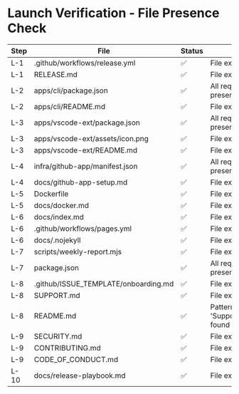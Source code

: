 # Launch Verification - File Presence Check

| Step | File | Status | Notes |
|------|------|--------|-------|
| L-1 | .github/workflows/release.yml | ✅ | File exists |
| L-1 | RELEASE.md | ✅ | File exists |
| L-2 | apps/cli/package.json | ✅ | All required keys present |
| L-2 | apps/cli/README.md | ✅ | File exists |
| L-3 | apps/vscode-ext/package.json | ✅ | All required keys present |
| L-3 | apps/vscode-ext/assets/icon.png | ✅ | File exists |
| L-3 | apps/vscode-ext/README.md | ✅ | File exists |
| L-4 | infra/github-app/manifest.json | ✅ | All required keys present |
| L-4 | docs/github-app-setup.md | ✅ | File exists |
| L-5 | Dockerfile | ✅ | File exists |
| L-5 | docs/docker.md | ✅ | File exists |
| L-6 | docs/index.md | ✅ | File exists |
| L-6 | .github/workflows/pages.yml | ✅ | File exists |
| L-6 | docs/.nojekyll | ✅ | File exists |
| L-7 | scripts/weekly-report.mjs | ✅ | File exists |
| L-7 | package.json | ✅ | All required keys present |
| L-8 | .github/ISSUE_TEMPLATE/onboarding.md | ✅ | File exists |
| L-8 | SUPPORT.md | ✅ | File exists |
| L-8 | README.md | ✅ | Pattern 'Support.*Onboarding' found |
| L-9 | SECURITY.md | ✅ | File exists |
| L-9 | CONTRIBUTING.md | ✅ | File exists |
| L-9 | CODE_OF_CONDUCT.md | ✅ | File exists |
| L-10 | docs/release-playbook.md | ✅ | File exists |